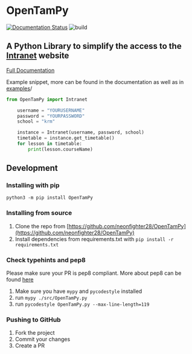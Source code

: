 # OpenTamPy

[![Documentation Status](https://readthedocs.org/projects/opentampy/badge/?version=latest)](https://opentampy.readthedocs.io/?badge=latest)
![build](https://github.com/neonfighter28/OpenTamPy/actions/workflows/main.yml/badge.svg)

## A Python Library to simplify the access to the [Intranet](https://intranet.tam.ch/) website

[Full Documentation](https://opentampy.readthedocs.io/)

Example snippet, more can be found in the documentation as well as in [examples](https://github.com/neonfighter28/OpenTamPy/tree/master/examples)/

```python
from OpenTamPy import Intranet

    username = "YOURUSERNAME"
    password = "YOURPASSWORD"
    school = "krm"

    instance = Intranet(username, password, school)
    timetable = instance.get_timetable()
    for lesson in timetable:
        print(lesson.courseName)
```

## Development

### Installing with pip

`python3 -m pip install OpenTamPy`

### Installing from source

1. Clone the repo from [https://github.com/neonfighter28/OpenTamPy](https://github.com/neonfighter28/OpenTamPy)
2. Install dependencies from requirements.txt with `pip install -r requirements.txt`

### Check typehints and pep8

Please make sure your PR is pep8 compliant. More about pep8 can be found [here](https://pep8.org/)

1. Make sure you have ``mypy`` and ``pycodestyle`` installed
2. run ``mypy ./src/OpenTamPy.py``
3. run ``pycodestyle OpenTamPy.py --max-line-length=119 ``

### Pushing to GitHub

1. Fork the project
2. Commit your changes
3. Create a PR
